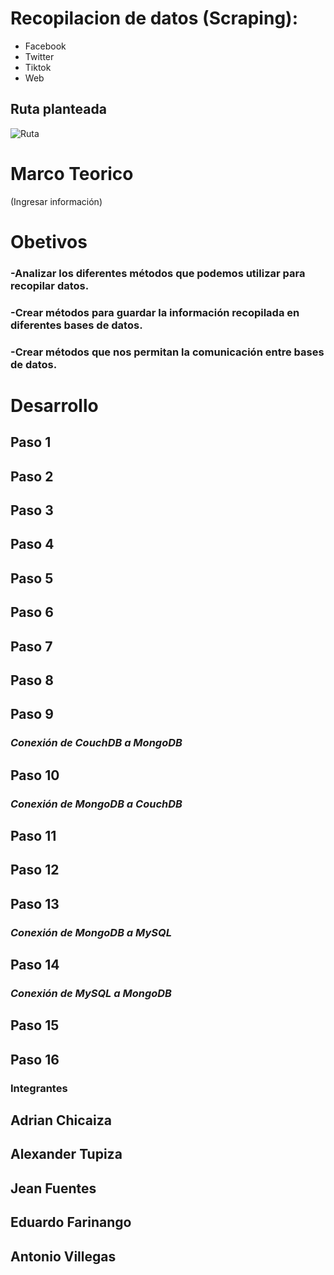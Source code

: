 # Recopilacion de datos (Scraping):
- Facebook
- Twitter
- Tiktok
- Web

## Ruta planteada
![Ruta](https://user-images.githubusercontent.com/75056800/153736293-a1fd5503-7b33-4446-99b9-385e4c9a7a31.png)

# Marco Teorico

(Ingresar información)


# Obetivos
### -Analizar los diferentes métodos que podemos utilizar para recopilar datos.
### -Crear métodos para guardar la información recopilada en diferentes bases de datos.
### -Crear métodos que nos permitan la comunicación entre bases de datos.

# Desarrollo

## Paso 1
## Paso 2
## Paso 3
## Paso 4
## Paso 5
## Paso 6
## Paso 7
## Paso 8
## Paso 9
### *Conexión de CouchDB a MongoDB*
## Paso 10
### *Conexión de MongoDB a CouchDB*
## Paso 11
## Paso 12
## Paso 13
### *Conexión de MongoDB a MySQL*
## Paso 14
### *Conexión de MySQL a MongoDB*
## Paso 15
## Paso 16







### Integrantes

## Adrian Chicaiza
## Alexander Tupiza
## Jean Fuentes
## Eduardo Farinango
## Antonio Villegas
